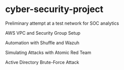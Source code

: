 # cyber-security-project
Preliminary attempt at a test network for SOC analytics

AWS VPC and Security Group Setup

Automation with Shuffle and Wazuh

Simulating Attacks with Atomic Red Team

Active Directory Brute-Force Attack 
